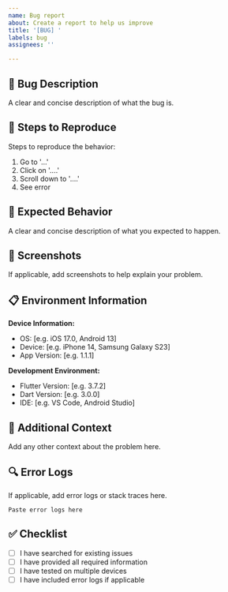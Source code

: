 ```yaml
---
name: Bug report
about: Create a report to help us improve
title: '[BUG] '
labels: bug
assignees: ''

---
```


## 🐛 Bug Description

A clear and concise description of what the bug is.

## 🔄 Steps to Reproduce

Steps to reproduce the behavior:
1. Go to '...'
2. Click on '....'
3. Scroll down to '....'
4. See error

## 🎯 Expected Behavior

A clear and concise description of what you expected to happen.

## 📱 Screenshots

If applicable, add screenshots to help explain your problem.

## 📋 Environment Information

**Device Information:**
- OS: [e.g. iOS 17.0, Android 13]
- Device: [e.g. iPhone 14, Samsung Galaxy S23]
- App Version: [e.g. 1.1.1]

**Development Environment:**
- Flutter Version: [e.g. 3.7.2]
- Dart Version: [e.g. 3.0.0]
- IDE: [e.g. VS Code, Android Studio]

## 📝 Additional Context

Add any other context about the problem here.

## 🔍 Error Logs

If applicable, add error logs or stack traces here.

```
Paste error logs here
```

## ✅ Checklist

- [ ] I have searched for existing issues
- [ ] I have provided all required information
- [ ] I have tested on multiple devices
- [ ] I have included error logs if applicable
